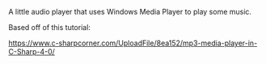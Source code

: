 A little audio player that uses Windows Media Player to play some music.

Based off of this tutorial:

https://www.c-sharpcorner.com/UploadFile/8ea152/mp3-media-player-in-C-Sharp-4-0/